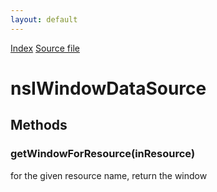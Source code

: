 ```yaml
---
layout: default
---
```

<div id='links'><a href="../index.html">Index</a>
<a href="http://dxr.mozilla.org/mozilla-central/source/xpfe/components/windowds/nsIWindowDataSource.idl">Source file</a>
</div>

# nsIWindowDataSource #

## Methods ##

### getWindowForResource(inResource) ###
  
for the given resource name, return the window  
  
